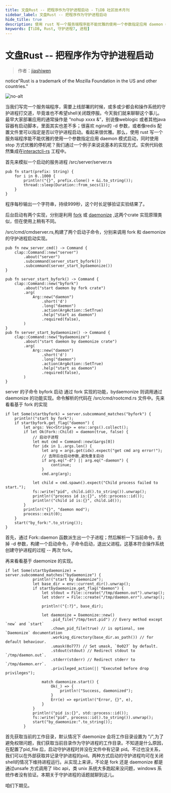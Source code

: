 ```yaml
---
title: 文盘Rust -- 把程序作为守护进程启动 - TiDB 社区技术月刊
sidebar_label: 文盘Rust -- 把程序作为守护进程启动 
hide_title: true
description: 使用 rust 写一个服务端程序能不能优雅的使用一个参数指定应用 daemon 模式启动，同时使用stop 方式优雅的停机呢？我们通过一个例子来说说基本的实现方式。
keywords: [TiDB, Rust, 守护进程7, 进程]
---
```


# 文盘Rust -- 把程序作为守护进程启动

> 作者：[jiashiwen](https://tidb.net/u/jiashiwen/answer)

notice"Rust is a trademark of the Mozilla Foundation in the US and other countries."

![no-alt](https://tidb-blog.oss-cn-beijing.aliyuncs.com/media/WechatIMG360-1659324096657.jpeg)

当我们写完一个服务端程序，需要上线部署的时候，或多或少都会和操作系统的守护进程打交道，毕竟谁也不希望shell关闭既停服。今天我们就来聊聊这个事儿。最早大家部署应用的通常操作是 “nohup xxxx &”，别说像weblogic 或者其他java 容器有启动脚本，里面其实也差不多；很喜欢 nginx的 -d 参数，或者像redis 配置文件里可以指定是否以守护进程启动。看起来很优雅。那么，使用 rust 写一个服务端程序能不能优雅的使用一个参数指定应用 daemon 模式启动，同时使用stop 方式优雅的停机呢？我们通过一个例子来说说基本的实现方式。实例代码依然集成在[interactcli-rs](https://github.com/jiashiwen/interactcli-rs) 工程中。

首先来模拟一个启动的服务进程 /src/server/server.rs

```
pub fn start(prefix: String) {
    for i in 0..1000 {
        println!("{}", prefix.clone() + &i.to_string());
        thread::sleep(Duration::from_secs(1));
    }
}
```

程序每秒输出一个字符串，持续999秒，这个时长足够验证实验结果了。

后台启动有两个实现，分别是利用 [fork](https://github.com/immortal/fork)  或 [daemonize](https://github.com/knsd/daemonize) ,这两个crate 实现原理类似，但在使用上稍有不同。

/src/cmd/cmdserver.rs,构建了两个启动子命令，分别来调用 fork 和 daemonize 的守护进程启动实现。

```
pub fn new_server_cmd() -> Command {
    clap::Command::new("server")
        .about("server")
        .subcommand(server_start_byfork())
        .subcommand(server_start_bydaemonize())
}

pub fn server_start_byfork() -> Command {
    clap::Command::new("byfork")
        .about("start daemon by fork crate")
        .arg(
            Arg::new("daemon")
                .short('d')
                .long("daemon")
                .action(ArgAction::SetTrue)
                .help("start as daemon")
                .required(false),
        )
}
pub fn server_start_bydaemonize() -> Command {
    clap::Command::new("bydaemonize")
        .about("start daemon by daemonize crate")
        .arg(
            Arg::new("daemon")
                .short('d')
                .long("daemon")
                .action(ArgAction::SetTrue)
                .help("start as daemon")
                .required(false),
        )
}
```

server 的子命令 byfork 启动 通过 fork 实现的功能，bydaemonize 则调用通过 daemonize 的功能实现。命令解析的代码在 /src/cmd/rootcmd.rs 文件中。先来看看基于 fork 的实现

```
if let Some(startbyfork) = server.subcommand_matches("byfork") {
    println!("start by fork");
    if startbyfork.get_flag("daemon") {
        let args: Vec<String> = env::args().collect();
        if let Ok(Fork::Child) = daemon(true, false) {
            // 启动子进程
            let mut cmd = Command::new(&args[0])
            for idx in 1..args.len() {
                let arg = args.get(idx).expect("get cmd arg error!");
                // 去除后台启动参数,避免重复启动
                if arg.eq("-d") || arg.eq("-daemon") {
                    continue;
                }
                cmd.arg(arg);
            
            let child = cmd.spawn().expect("Child process failed to start.");
            fs::write("pid", child.id().to_string()).unwrap();
            println!("process id is:{}", std::process::id());
            println!("child id is:{}", child.id());
        }
        println!("{}", "daemon mod");
        process::exit(0);
    }
    start("by_fork:".to_string());
}
```

首先，通过 Fork::daemon 函数派生出一个子进程；然后解析一下当前命令，去掉 -d 参数，构建一个启动命令，子命令启动，退出父进程。这基本符合操作系统创建守护进程的过程 -- 两次 fork。

再来看看基于 daemonize 的实现。

```
if let Some(startbydaemonize) = server.subcommand_matches("bydaemonize") {
            println!("start by daemonize");
            let base_dir = env::current_dir().unwrap();
            if startbydaemonize.get_flag("daemon") {
                let stdout = File::create("/tmp/daemon.out").unwrap();
                let stderr = File::create("/tmp/daemon.err").unwrap();

                println!("{:?}", base_dir);

                let daemonize = Daemonize::new()
                    .pid_file("/tmp/test.pid") // Every method except `new` and `start`
                    .chown_pid_file(true) // is optional, see `Daemonize` documentation
                    .working_directory(base_dir.as_path()) // for default behaviour.          
                    .umask(0o777) // Set umask, `0o027` by default.
                    .stdout(stdout) // Redirect stdout to `/tmp/daemon.out`.
                    .stderr(stderr) // Redirect stderr to `/tmp/daemon.err`.
                    .privileged_action(|| "Executed before drop privileges");

                match daemonize.start() {
                    Ok(_) => {
                        println!("Success, daemonized");
                    }
                    Err(e) => eprintln!("Error, {}", e),
                }
            }
            println!("pid is:{}", std::process::id());
            fs::write("pid", process::id().to_string()).unwrap();
            start("by_daemonize:".to_string());
        }
```

首先获取当前的工作目录，默认情况下 daemonize 会将工作目录设置为 "/",为了避免权限问题，我们获取当前目录作为守护进程的工作目录。不知道是什么原因，在配置了pid_file 后，启动守护进程时并没在文件中有记录 pid。不过也没关系，我们可以在外部获取并记录守护进程的pid。两种方式启动的守护进程均可在关闭shell的情况下维持进程运行。从实现上来讲，不论是 fork 还是 daemonize 都是 通过unsafe 方式调用了 libc api，类 unix 系统大多跑起来没问题，windows 系统作者没有验证。本期关于守护进程的话题就聊到这儿。

咱们下期见。